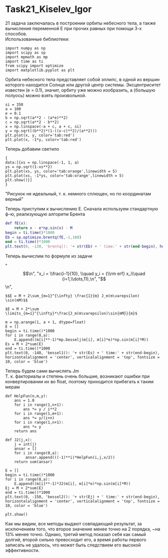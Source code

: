 # Task21_Kiselev_Igor
21 задача заключалась в построении орбиты небесного тела, а также вычисления переменной E при прочих равных при помощи 3-х способов.  
Использованные библиотеки:  
```
import numpy as np    
import scipy as sp    
import mpmath as mp   
import time as ti
from scipy import optimize   
import matplotlib.pyplot as plt
```
Орбита небесного тела представляет собой эллипс, в одной из вершин которого находится Солнце или другой центр системы. 
Эксцентриситет известен (е = 0.1), значит, орбиту уже можно изобразить, a (большую полуось) можно взять произвольной. 
```
si = 350  
a = 100    
e = 0.1     
b = np.sqrt(a**2 - (a*e)**2)    
c = np.sqrt(a**2 - b**2)    
x = np.linspace(-a + c, a + c, si)    
y = np.sqrt((b**2)*(1-((x-c)**2)/(a**2)))   
plt.plot(x, y, color='tab:red')   
plt.plot(x, -1*y, color='tab:red') 
```
Теперь добавим светило   
```
{
data:[{xs = np.linspace(-1, 1, a)    
ys = np.sqrt(1-xs**2)   
plt.plot(xs, ys, color='tab:orange',linewidth = 5)    
plt.plot(xs, -1*ys, color='tab:orange',linewidth = 5)
plt.show()}]
}
```
"Рисунок не идеальный, т. к. немного сплющен, но по координатам верный"

Теперь приступим к вычислению Е. Сначала используем стандартную ф-ю, реализующую алгоритм Брента
```M = 24.851090
def fE(x):
    return x - e*np.sin(x) - M
begin = ti.time()*1000
Eb = sp.optimize.brentq(fE,-1,100)
end = ti.time()*1000
plt.text(0, -130, 'brentq(): '+ str(Eb) + ' time:' + str(end-begin), horizontalalignment = 'center', verticalalignment = 'top', fontsize = 10, color = 'blue')
```
Теперь вычислим по формуле из задачи 

  "$$\n",
    "x_i = \\frac{i-1}{10}, \\quad y_i = {\\rm erf} x_i\\quad (i=1,\\dots,11),\n",
    "$$\n",

`$$E = M + 2\sum_{m=1}^{\infty} \frac{1}{m} J_m(m\varepsilon) \sin(mM)$$`

`$E = M + 2*\sum \limits_{m=1}^{\infty}*\frac{J_m(m\varepsilon)\sin{mM}}{m}$`
```
m = np.arange(1, a + 1, dtype=float)
E = []
begin = ti.time()*1000
for i in range(0,a):
    E.append((m[i]**-1)*mp.besselj(m[i], m[i]*e)*np.sin(m[i]*M))
Es = M + 2*sum(E)
end = ti.time()*1000
plt.text(0, -140, 'bessel1(): '+ str(Es) + ' time:' + str(end-begin), horizontalalignment = 'center', verticalalignment = 'top', fontsize = 10, color = 'blue')
```
Теперь будем сами вычислять Jm    
Т. к. факториалы и степень очень большие, возникают ошибки при конвертировании их во float, поэтому приходится прибегать к таким мерам
```
def HelpFun(n,m,y):
    ans = 1.0
    for i in range(1,n+1):
        ans *= y / i**2
    for i in range(1,m+1):
        ans *= y/(i+n)
    for i in range(1,n+1):
        ans *= y
    return ans

def J2(j,x):
    j = int(j)
    ansar = []
    for i in range(0,a):
         ansar.append(((-1)**i)*HelpFun(i,j,x/2))
    return sum(ansar)

E = []
begin = ti.time()*1000
for i in range(0,a):
    E.append((m[i]**-1)*J2(m[i], m[i]*e)*np.sin(m[i]*M))
Ej = M + 2*sum(E)
end = ti.time()*1000
plt.text(0, -150, 'bessel2(): '+ str(Ej) + ' time:' + str(end-begin), horizontalalignment = 'center', verticalalignment = 'top', fontsize = 10, color = 'blue')

plt.show()
```
Как мы видим, все методы выдают совпадающий результат, за исключением того, что второе значение менее точно на 2 порядка, ~на 13% менее точно.
Однако, третий метод показал себя как самый долгий, второй сильно превосходит его, а время работы первого записать не удалось, что может быть
следствием его высокой эффективности.

